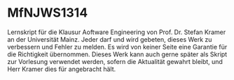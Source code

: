 MfNJWS1314
==========

Lernskript für die Klausur Aoftware Engineering von Prof.  Dr. Stefan Kramer an der Universität Mainz. Jeder darf und wird gebeten, dieses Werk zu verbessern und Fehler zu melden. Es wird von keiner Seite eine Garantie für die Richtigkeit übernommen.
Dieses Werk kann auch gerne später als Skript zur Vorlesung verwendet werden, sofern die Aktualität gewahrt bleibt, und Herr Kramer dies für angebracht hält.

